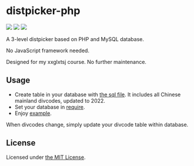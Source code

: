 # distpicker-php
![](https://img.shields.io/badge/php-8.1.10-blue)
![](https://img.shields.io/badge/MariaDB-10.4.25-blue)
![](![GitHub](https://img.shields.io/github/license/Honoka55/distpicker-php))

A 3-level distpicker based on PHP and MySQL database.

No JavaScript framework needed.

Designed for my xxglxtsj course. No further maintenance.

## Usage
- Create table in your database with [the sql file](divcode.sql). It includes all Chinese mainland divcodes, updated to 2022.
- Set your database in [require](require.php).
- Enjoy [example](example.php).

When divcodes change, simply update your divcode table within database.

## License
Licensed under [the MIT License](LICENSE).
